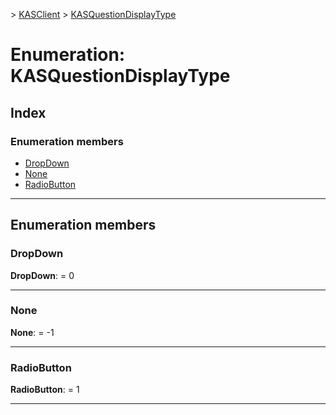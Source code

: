 [](../README.md) > [KASClient](../modules/kasclient.md) > [KASQuestionDisplayType](../enums/kasclient.kasquestiondisplaytype.md)

# Enumeration: KASQuestionDisplayType

## Index

### Enumeration members

* [DropDown](kasclient.kasquestiondisplaytype.md#dropdown)
* [None](kasclient.kasquestiondisplaytype.md#none)
* [RadioButton](kasclient.kasquestiondisplaytype.md#radiobutton)



---

## Enumeration members

<a id="dropdown"></a>

###  DropDown

**DropDown**:  = 0

___
<a id="none"></a>

###  None

**None**:  =  -1

___
<a id="radiobutton"></a>

###  RadioButton

**RadioButton**:  = 1

___

